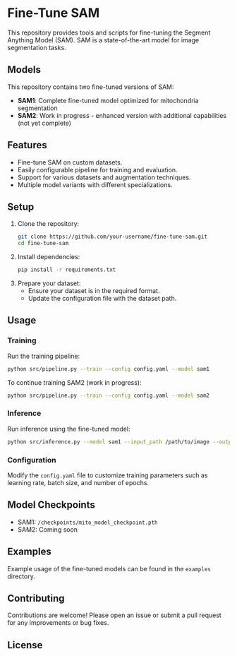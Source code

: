 # Fine-Tune SAM
This repository provides tools and scripts for fine-tuning the Segment Anything Model (SAM). SAM is a state-of-the-art model for image segmentation tasks.

## Models
This repository contains two fine-tuned versions of SAM:
- **SAM1**: Complete fine-tuned model optimized for mitochondria segmentation
- **SAM2**: Work in progress - enhanced version with additional capabilities (not yet complete)

## Features
- Fine-tune SAM on custom datasets.
- Easily configurable pipeline for training and evaluation.
- Support for various datasets and augmentation techniques.
- Multiple model variants with different specializations.

## Setup
1. Clone the repository:
   ```bash
   git clone https://github.com/your-username/fine-tune-sam.git
   cd fine-tune-sam
   ```
2. Install dependencies:
   ```bash
   pip install -r requirements.txt
   ```
3. Prepare your dataset:
   - Ensure your dataset is in the required format.
   - Update the configuration file with the dataset path.

## Usage
### Training
Run the training pipeline:
```bash
python src/pipeline.py --train --config config.yaml --model sam1
```

To continue training SAM2 (work in progress):
```bash
python src/pipeline.py --train --config config.yaml --model sam2
```

### Inference
Run inference using the fine-tuned model:
```bash
python src/inference.py --model sam1 --input_path /path/to/image --output_dir /path/to/output
```

### Configuration
Modify the `config.yaml` file to customize training parameters such as learning rate, batch size, and number of epochs.

## Model Checkpoints
- SAM1: `/checkpoints/mito_model_checkpoint.pth`
- SAM2: Coming soon

## Examples
Example usage of the fine-tuned models can be found in the `examples` directory.

## Contributing
Contributions are welcome! Please open an issue or submit a pull request for any improvements or bug fixes.

## License
